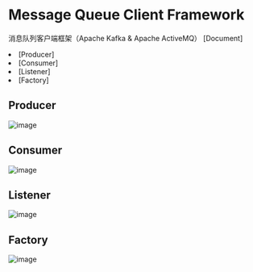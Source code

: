 Message Queue Client Framework
==============================

  消息队列客户端框架（Apache Kafka &amp; Apache ActiveMQ）
  [Document]
  <li>[Producer]</li>
  <li>[Consumer]</li>
  <li>[Listener]</li>
  <li>[Factory]</li>
  
## Producer

![image](https://github.com/DarkPhoenixs/messagequeue-framework/blob/master/uml/producer.jpg)

## Consumer

![image](https://github.com/DarkPhoenixs/messagequeue-framework/blob/master/uml/consumer.jpg)

## Listener

![image](https://github.com/DarkPhoenixs/messagequeue-framework/blob/master/uml/listener.jpg)

## Factory

![image](https://github.com/DarkPhoenixs/messagequeue-framework/blob/master/uml/factory.jpg)

